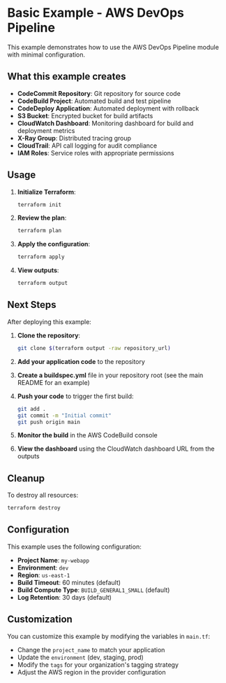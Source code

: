 # Basic Example - AWS DevOps Pipeline

This example demonstrates how to use the AWS DevOps Pipeline module with minimal configuration.

## What this example creates

- **CodeCommit Repository**: Git repository for source code
- **CodeBuild Project**: Automated build and test pipeline
- **CodeDeploy Application**: Automated deployment with rollback
- **S3 Bucket**: Encrypted bucket for build artifacts
- **CloudWatch Dashboard**: Monitoring dashboard for build and deployment metrics
- **X-Ray Group**: Distributed tracing group
- **CloudTrail**: API call logging for audit compliance
- **IAM Roles**: Service roles with appropriate permissions

## Usage

1. **Initialize Terraform**:
   ```bash
   terraform init
   ```

2. **Review the plan**:
   ```bash
   terraform plan
   ```

3. **Apply the configuration**:
   ```bash
   terraform apply
   ```

4. **View outputs**:
   ```bash
   terraform output
   ```

## Next Steps

After deploying this example:

1. **Clone the repository**:
   ```bash
   git clone $(terraform output -raw repository_url)
   ```

2. **Add your application code** to the repository

3. **Create a buildspec.yml** file in your repository root (see the main README for an example)

4. **Push your code** to trigger the first build:
   ```bash
   git add .
   git commit -m "Initial commit"
   git push origin main
   ```

5. **Monitor the build** in the AWS CodeBuild console

6. **View the dashboard** using the CloudWatch dashboard URL from the outputs

## Cleanup

To destroy all resources:
```bash
terraform destroy
```

## Configuration

This example uses the following configuration:

- **Project Name**: `my-webapp`
- **Environment**: `dev`
- **Region**: `us-east-1`
- **Build Timeout**: 60 minutes (default)
- **Build Compute Type**: `BUILD_GENERAL1_SMALL` (default)
- **Log Retention**: 30 days (default)

## Customization

You can customize this example by modifying the variables in `main.tf`:

- Change the `project_name` to match your application
- Update the `environment` (dev, staging, prod)
- Modify the `tags` for your organization's tagging strategy
- Adjust the AWS region in the provider configuration 